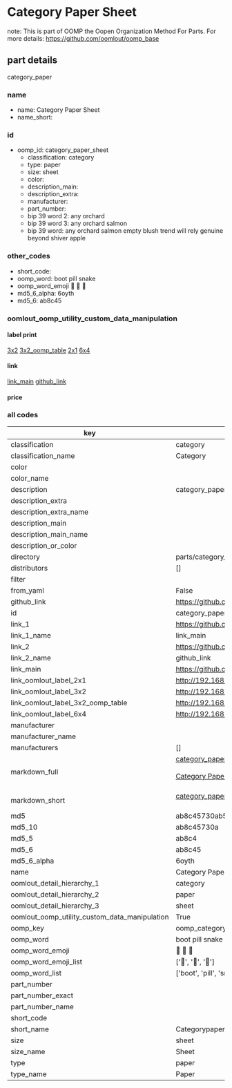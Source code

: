 # Category Paper Sheet  

note: This is part of OOMP the Oopen Organization Method For Parts. For more details: https://github.com/oomlout/oomp_base

##  part details



category_paper

### name
* name: Category Paper Sheet
* name_short: 
### id
* oomp_id: category_paper_sheet
  * classification: category
  * type: paper
  * size: sheet
  * color: 
  * description_main: 
  * description_extra: 
  * manufacturer: 
  * part_number: 
  * bip 39 word 2: any orchard
  * bip 39 word 3: any orchard salmon
  * bip 39 word: any orchard salmon empty blush trend will rely genuine beyond shiver apple

### other_codes
* short_code: 
* oomp_word: boot pill snake
* oomp_word_emoji :boot: :pill: :snake:
* md5_6_alpha: 6oyth
* md5_6: ab8c45






### oomlout_oomp_utility_custom_data_manipulation
#### label print
[3x2](http://192.168.1.245:1112/?label=oomp%206oyth)
[3x2_oomp_table](http://192.168.1.107:1112/?label=oomp%206oyth)
[2x1](http://192.168.1.242:1112/?label=oomp%206oyth)
[6x4](http://192.168.1.55:1112/?label=oomp%206oyth)    

#### link

[link_main](https://github.com/oomlout/oomlout_oomp_current_version_messy/tree/main/parts/category_paper_sheet) [github_link](https://github.com/oomlout/oomlout_oomp_part_src/tree/main/parts/category_paper_sheet)                             

#### price







### all codes 
| key | value |  
| --- | --- |  
| classification | category |  
| classification_name | Category |  
| color |  |  
| color_name |  |  
| description | category_paper |  
| description_extra |  |  
| description_extra_name |  |  
| description_main |  |  
| description_main_name |  |  
| description_or_color |   |  
| directory | parts/category_paper_sheet |  
| distributors | [] |  
| filter |  |  
| from_yaml | False |  
| github_link | https://github.com/oomlout/oomlout_oomp_part_src/tree/main/parts/category_paper_sheet |  
| id | category_paper_sheet |  
| link_1 | https://github.com/oomlout/oomlout_oomp_current_version_messy/tree/main/parts/category_paper_sheet |  
| link_1_name | link_main |  
| link_2 | https://github.com/oomlout/oomlout_oomp_part_src/tree/main/parts/category_paper_sheet |  
| link_2_name | github_link |  
| link_main | https://github.com/oomlout/oomlout_oomp_current_version_messy/tree/main/parts/category_paper_sheet |  
| link_oomlout_label_2x1 | http://192.168.1.242:1112/?label=oomp%206oyth |  
| link_oomlout_label_3x2 | http://192.168.1.245:1112/?label=oomp%206oyth |  
| link_oomlout_label_3x2_oomp_table | http://192.168.1.107:1112/?label=oomp%206oyth |  
| link_oomlout_label_6x4 | http://192.168.1.55:1112/?label=oomp%206oyth |  
| manufacturer |  |  
| manufacturer_name |  |  
| manufacturers | [] |  
| markdown_full | [category_paper_sheet](https://github.com/oomlout/oomlout_oomp_current_version_messy/tree/main/parts/category_paper_sheet)<br>[](https://github.com/oomlout/oomlout_oomp_current_version_messy/tree/main/parts/category_paper_sheet)<br>[Category Paper Sheet](https://github.com/oomlout/oomlout_oomp_current_version_messy/tree/main/parts/category_paper_sheet)<br><br> |  
| markdown_short | [category_paper_sheet](https://github.com/oomlout/oomlout_oomp_current_version_messy/tree/main/parts/category_paper_sheet)<br><br> |  
| md5 | ab8c45730ab57f67a00c44937ce70051 |  
| md5_10 | ab8c45730a |  
| md5_5 | ab8c4 |  
| md5_6 | ab8c45 |  
| md5_6_alpha | 6oyth |  
| name | Category Paper Sheet |  
| oomlout_detail_hierarchy_1 | category |  
| oomlout_detail_hierarchy_2 | paper |  
| oomlout_detail_hierarchy_3 | sheet |  
| oomlout_oomp_utility_custom_data_manipulation | True |  
| oomp_key | oomp_category_paper_sheet |  
| oomp_word | boot pill snake |  
| oomp_word_emoji | :boot: :pill: :snake: |  
| oomp_word_emoji_list | [':boot:', ':pill:', ':snake:'] |  
| oomp_word_list | ['boot', 'pill', 'snake'] |  
| part_number |  |  
| part_number_exact |  |  
| part_number_name |  |  
| short_code |  |  
| short_name | Categorypaper |  
| size | sheet |  
| size_name | Sheet |  
| type | paper |  
| type_name | Paper |  
